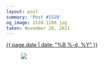```yaml
---
layout: post
summary: 'Post #1528'
og_image: 1528-1280.jpg
taken: November 28, 2021
---
```


<div class="post">
 <time>
  <a href="/1528">
   {{ page.date | date: "%B %-d, %Y" }}
  </a>
 </time>
 <a href="/1528">
  <figure data-taken="11/28/2021">
   <img sizes="(min-width: 700px) 50vw, calc(100vw - 2rem)" src="{{ site.assets_url }}/1528-640.jpg" srcset="{{ site.assets_url }}/1528-320.jpg 320w, {{ site.assets_url }}/1528-640.jpg 640w, {{ site.assets_url }}/1528-960.jpg 960w, {{ site.assets_url }}/1528-1280.jpg 1280w"/>
  </figure>
 </a>
</div>
